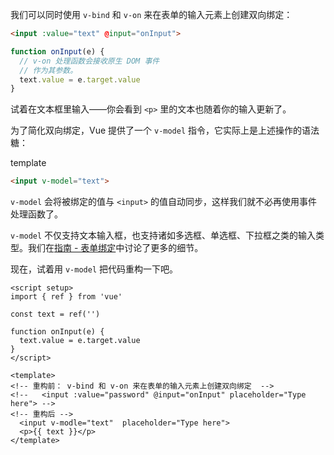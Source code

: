 我们可以同时使用 `v-bind` 和 `v-on` 来在表单的输入元素上创建双向绑定：
``` html
<input :value="text" @input="onInput">
```

``` js
function onInput(e) {
  // v-on 处理函数会接收原生 DOM 事件
  // 作为其参数。
  text.value = e.target.value
}
```

试着在文本框里输入——你会看到 `<p>` 里的文本也随着你的输入更新了。

为了简化双向绑定，Vue 提供了一个 `v-model` 指令，它实际上是上述操作的语法糖：

template

``` html
<input v-model="text">
```

`v-model` 会将被绑定的值与 `<input>` 的值自动同步，这样我们就不必再使用事件处理函数了。

`v-model` 不仅支持文本输入框，也支持诸如多选框、单选框、下拉框之类的输入类型。我们在[指南 - 表单绑定](https://cn.vuejs.org/guide/essentials/forms.html)中讨论了更多的细节。

现在，试着用 `v-model` 把代码重构一下吧。
``` vue
<script setup>
import { ref } from 'vue'

const text = ref('')

function onInput(e) {
  text.value = e.target.value
}
</script>

<template>
<!-- 重构前： v-bind 和 v-on 来在表单的输入元素上创建双向绑定  -->
<!--   <input :value="password" @input="onInput" placeholder="Type here"> -->
<!-- 重构后 -->
  <input v-modle="text"  placeholder="Type here">
  <p>{{ text }}</p>
</template>
```